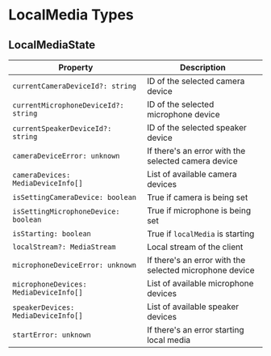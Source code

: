 # LocalMedia Types

## LocalMediaState

| Property                                          | Description                                             |
| ------------------------------------------------- | ------------------------------------------------------- |
| `currentCameraDeviceId?: string`                  | ID of the selected camera device                        |
| `currentMicrophoneDeviceId?: string`              | ID of the selected microphone device                    |
| `currentSpeakerDeviceId?: string`                 | ID of the selected speaker device                       |
| `cameraDeviceError: unknown`                      | If there's an error with the selected camera device     |
| `cameraDevices: MediaDeviceInfo[]`                | List of available camera devices                        |
| `isSettingCameraDevice: boolean`                  | True if camera is being set                             |
| `isSettingMicrophoneDevice: boolean`              | True if microphone is being set                         |
| `isStarting: boolean`                             | True if `localMedia` is starting                        |
| `localStream?: MediaStream`                       | Local stream of the client                              |
| `microphoneDeviceError: unknown`                  | If there's an error with the selected microphone device |
| `microphoneDevices: MediaDeviceInfo[]`            | List of available microphone devices                    |
| `speakerDevices: MediaDeviceInfo[]`               | List of available speaker devices                       |
| `startError: unknown`                             | If there's an error starting local media                |

